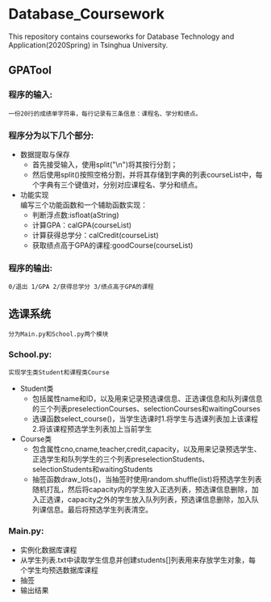 Database_Coursework
===================
This repository contains courseworks for Database Technology and Application(2020Spring) in Tsinghua University.

GPATool
-------------------
### 程序的输入:
    一份20行的成绩单字符串，每行记录有三条信息：课程名、学分和绩点。
### 程序分为以下几个部分:
* 数据提取与保存
   * 首先接受输入，使用split("\n")将其按行分割；
   * 然后使用split()按照空格分割，并将其存储到字典的列表courseList中，每个字典有三个键值对，分别对应课程名、学分和绩点。
* 功能实现<br>
    编写三个功能函数和一个辅助函数实现：
   * 判断浮点数:isfloat(aString)
   * 计算GPA：calGPA(courseList)
   * 计算获得总学分：calCredit(courseList)
   * 获取绩点高于GPA的课程:goodCourse(courseList)
### 程序的输出:
    0/退出 1/GPA 2/获得总学分 3/绩点高于GPA的课程
    
选课系统
-------------------
    分为Main.py和School.py两个模块
### School.py:
    实现学生类Student和课程类Course
* Student类
   * 包括属性name和ID，以及用来记录预选课信息、正选课信息和队列课信息的三个列表preselectionCourses、selectionCourses和waitingCourses
   * 选课函数select_course()，当学生选课时1.将学生与选课列表加上该课程 2.将该课程预选学生列表加上当前学生
* Course类
   * 包含属性cno,cname,teacher,credit,capacity，以及用来记录预选学生、正选学生和队列学生的三个列表preselectionStudents、selectionStudents和waitingStudents
   * 抽签函数draw_lots()，当抽签时使用random.shuffle(list)将预选学生列表随机打乱，然后将capacity内的学生放入正选列表，预选课信息删除，加入正选课，capacity之外的学生放入队列列表，预选课信息删除，加入队列课信息。最后将预选学生列表清空。

### Main.py:
* 实例化数据库课程
* 从学生列表.txt中读取学生信息并创建students[]列表用来存放学生对象，每个学生均预选数据库课程
* 抽签
* 输出结果

